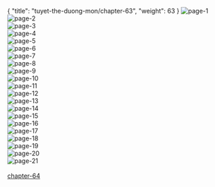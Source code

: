 { "title": "tuyet-the-duong-mon/chapter-63", "weight": 63 }
<img src="tuyet-the-duong-mon_0063_01-3eefbd1cce5b35d087b9c4c62b8413af.webp" alt="page-1" origin="http://1.bp.blogspot.com/-JR2gzZyblwE/VqcfHh7KL7I/AAAAAAABkpg/_U6x7JkBNuY/s1600/1-2.jpg?imgmax=0"><br/>
<img src="tuyet-the-duong-mon_0063_02-bbccb7feee9be07e22cc20a39d100474.webp" alt="page-2" origin="http://1.bp.blogspot.com/-oENV5XO7aoA/VqcfM2Mjy_I/AAAAAAABkrE/EwkQ1hj2G_U/s1600/3.jpg?imgmax=0"><br/>
<img src="tuyet-the-duong-mon_0063_03-cf09012fcf0e32eb8db00edf63cb1168.webp" alt="page-3" origin="http://1.bp.blogspot.com/-Lvagek6aqow/VqcfNKQUCpI/AAAAAAABkrQ/QNqOI_FFl0E/s1600/4.jpg?imgmax=0"><br/>
<img src="tuyet-the-duong-mon_0063_04-93e428aeda57730ee3399b80be89570a.webp" alt="page-4" origin="http://1.bp.blogspot.com/-kMIUqmfChkA/VqcfNXBbt2I/AAAAAAABkrU/TAr3m0LcRs8/s1600/5.jpg?imgmax=0"><br/>
<img src="tuyet-the-duong-mon_0063_05-e57d6d498ab952b885ca03991d5a6e06.webp" alt="page-5" origin="http://1.bp.blogspot.com/-kiTWpcfoopY/VqcfNpTfccI/AAAAAAABkrY/idYjHeessUQ/s1600/6.jpg?imgmax=0"><br/>
<img src="tuyet-the-duong-mon_0063_06-a62eaad7c98480f9952117eb5bd32d09.webp" alt="page-6" origin="http://1.bp.blogspot.com/-MYYizkOANp0/VqcfOnRacqI/AAAAAAABkrw/SHowrK4nHSw/s1600/7.jpg?imgmax=0"><br/>
<img src="tuyet-the-duong-mon_0063_07-e371f45ab140e75e485cd2b6700b3c98.webp" alt="page-7" origin="http://1.bp.blogspot.com/-hGtG3fCE2u0/VqcfOWWpNuI/AAAAAAABkrk/JJktNIIIM5Y/s1600/8.jpg?imgmax=0"><br/>
<img src="tuyet-the-duong-mon_0063_08-408129b8025908dc34c8914db1720495.webp" alt="page-8" origin="http://1.bp.blogspot.com/-XE5tBzTTFxg/VqcfOj2_LuI/AAAAAAABkrs/dLZzEECzCUE/s1600/9.jpg?imgmax=0"><br/>
<img src="tuyet-the-duong-mon_0063_09-3e6afbc532089aa78477bdb8501e2211.webp" alt="page-9" origin="http://1.bp.blogspot.com/-I0LPpbO7-0g/VqcfHsEHxuI/AAAAAAABkpc/SrKv0EBt-8o/s1600/10.jpg?imgmax=0"><br/>
<img src="tuyet-the-duong-mon_0063_10-091cf3c2aaec067c20e63fad90858187.webp" alt="page-10" origin="http://1.bp.blogspot.com/-Wor-AlMwQ6Q/VqcfIlW8sHI/AAAAAAABkpk/SCSRCjoFtOM/s1600/11.jpg?imgmax=0"><br/>
<img src="tuyet-the-duong-mon_0063_11-01a65b208da26431793aa06f34bd72b8.webp" alt="page-11" origin="http://1.bp.blogspot.com/-SCmIRQ6CKyE/VqcfI9x578I/AAAAAAABkpo/x7-mqOdrtC8/s1600/12.jpg?imgmax=0"><br/>
<img src="tuyet-the-duong-mon_0063_12-3b5984da0a19e3f8b317164e07a909f1.webp" alt="page-12" origin="http://1.bp.blogspot.com/-RPKxQkSXpOM/VqcfJBboVII/AAAAAAABkp0/KuhGCTCPx50/s1600/13.jpg?imgmax=0"><br/>
<img src="tuyet-the-duong-mon_0063_13-be456bbf01bdd09d2eb2f9cc4d2fb0eb.webp" alt="page-13" origin="http://1.bp.blogspot.com/-LK99CwP-v4Y/VqcfJSp-uvI/AAAAAAABkpw/EybLsYms0cg/s1600/14.jpg?imgmax=0"><br/>
<img src="tuyet-the-duong-mon_0063_14-58740181e55c84f4d3683480df7f2526.webp" alt="page-14" origin="http://1.bp.blogspot.com/-_8lF420VkcI/VqcfJ5MuEjI/AAAAAAABkqA/cqYGYvUgSJE/s1600/15.jpg?imgmax=0"><br/>
<img src="tuyet-the-duong-mon_0063_15-2ba6e16e47c395fc981ae1a1c2d2dcf6.webp" alt="page-15" origin="http://1.bp.blogspot.com/-E3sXlh5hqHQ/VqcfKfuucXI/AAAAAAABkqM/Q-5866tRAL4/s1600/16.jpg?imgmax=0"><br/>
<img src="tuyet-the-duong-mon_0063_16-e7b9f19a145d5a85a614e18aba8fa556.webp" alt="page-16" origin="http://1.bp.blogspot.com/-hUXLGHOQXw0/VqcfKjh9xsI/AAAAAAABkqQ/2gOa-iLakUw/s1600/17.jpg?imgmax=0"><br/>
<img src="tuyet-the-duong-mon_0063_17-783aee46bb0ecb9663f68c745bc07680.webp" alt="page-17" origin="http://1.bp.blogspot.com/-xz9JnmJKP8Y/VqcfK9IBJ2I/AAAAAAABkqk/gsDzhQvpnis/s1600/18.jpg?imgmax=0"><br/>
<img src="tuyet-the-duong-mon_0063_18-398e529c350f8a09e5c1c228739d5c9f.webp" alt="page-18" origin="http://1.bp.blogspot.com/-MyUOPRebDME/VqcfLIpfnYI/AAAAAAABkqc/R1XfpBmaECs/s1600/19.jpg?imgmax=0"><br/>
<img src="tuyet-the-duong-mon_0063_19-3185bd0938589f5601186961418b7a3e.webp" alt="page-19" origin="http://1.bp.blogspot.com/-vO-3Kd4BTK0/VqcfLWL5smI/AAAAAAABkqw/6RaFUbZSQvU/s1600/20.jpg?imgmax=0"><br/>
<img src="tuyet-the-duong-mon_0063_20-99dd9432102e612a0d7c2b0fa6fb507f.webp" alt="page-20" origin="http://1.bp.blogspot.com/-P3BqDJABPQM/VqcfLzH4vMI/AAAAAAABkqs/aBOlL3c3pvQ/s1600/21.jpg?imgmax=0"><br/>
<img src="tuyet-the-duong-mon_0063_21-1b1af032eebff7ca1272fe68ac025ff2.webp" alt="page-21" origin="http://1.bp.blogspot.com/-DhAZkmYlCWc/VqcfMFjFRbI/AAAAAAABkq4/z55jty7GuL4/s1600/22.jpg?imgmax=0"><br/>
<br/><a class="nextchap" href="/tuyet-the-duong-mon/chapter-64">chapter-64</a>

